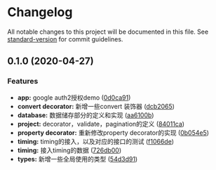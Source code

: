 # Changelog

All notable changes to this project will be documented in this file. See [standard-version](https://github.com/conventional-changelog/standard-version) for commit guidelines.

## 0.1.0 (2020-04-27)


### Features

* **app:** google auth2授权demo ([0d0ca91](https://gitlab.com/SaiRS/xxx-rrr/commit/0d0ca91ce09a9a1a221cb3aa6b83ba5bf8354332))
* **convert decorator:** 新增一些convert 装饰器 ([dcb2065](https://gitlab.com/SaiRS/xxx-rrr/commit/dcb2065e258f77592f592945ec3d7a0b83cbcafa))
* **database:** 数据储存部分的定义和实现 ([aa6100b](https://gitlab.com/SaiRS/xxx-rrr/commit/aa6100bcbd1e7e24873b49410e24ea57bc8f06c5))
* **project:** decorator，validate，pagination的定义 ([84011ca](https://gitlab.com/SaiRS/xxx-rrr/commit/84011ca76ea72d8a7416f039fe623782eda68c7b))
* **property decorator:** 重新修改property decorator的实现 ([0b054e5](https://gitlab.com/SaiRS/xxx-rrr/commit/0b054e59024fec0fe53e66024b97e5468e19f072))
* **timing:** timing的接入，以及对应的接口的测试 ([f1066de](https://gitlab.com/SaiRS/xxx-rrr/commit/f1066ded11a230564c9cd9128ceda7d676f746fc))
* **timing:** 接入timing的数据 ([726db00](https://gitlab.com/SaiRS/xxx-rrr/commit/726db0062283bc865fb68a2b812af00168e0bc24))
* **types:** 新增一些全局使用的类型 ([54d3d91](https://gitlab.com/SaiRS/xxx-rrr/commit/54d3d9110a1079ebd18683425caaf785b40f03fc))
